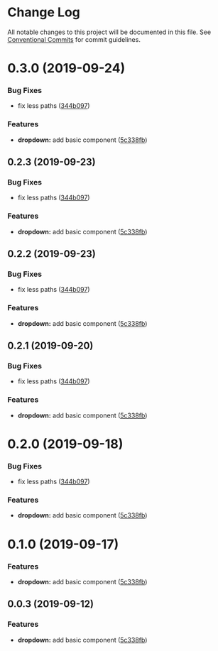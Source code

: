 # Change Log

All notable changes to this project will be documented in this file.
See [Conventional Commits](https://conventionalcommits.org) for commit guidelines.

# 0.3.0 (2019-09-24)

### Bug Fixes

- fix less paths ([344b097](https://github.com/synerise/synerise-design/commit/344b097))

### Features

- **dropdown:** add basic component ([5c338fb](https://github.com/synerise/synerise-design/commit/5c338fb))

## 0.2.3 (2019-09-23)

### Bug Fixes

- fix less paths ([344b097](https://github.com/synerise/synerise-design/commit/344b097))

### Features

- **dropdown:** add basic component ([5c338fb](https://github.com/synerise/synerise-design/commit/5c338fb))

## 0.2.2 (2019-09-23)

### Bug Fixes

- fix less paths ([344b097](https://github.com/synerise/ds/commit/344b097))

### Features

- **dropdown:** add basic component ([5c338fb](https://github.com/synerise/ds/commit/5c338fb))

## 0.2.1 (2019-09-20)

### Bug Fixes

- fix less paths ([344b097](https://github.com/synerise/ds/commit/344b097))

### Features

- **dropdown:** add basic component ([5c338fb](https://github.com/synerise/ds/commit/5c338fb))

# 0.2.0 (2019-09-18)

### Bug Fixes

- fix less paths ([344b097](https://github.com/synerise/synerise-design/commit/344b097))

### Features

- **dropdown:** add basic component ([5c338fb](https://github.com/synerise/synerise-design/commit/5c338fb))

# 0.1.0 (2019-09-17)

### Features

- **dropdown:** add basic component ([5c338fb](https://github.com/synerise/synerise-design/commit/5c338fb))

## 0.0.3 (2019-09-12)

### Features

- **dropdown:** add basic component ([5c338fb](https://github.com/synerise/synerise-design/commit/5c338fb))
